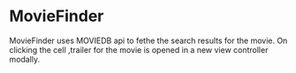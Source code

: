 # MovieFinder
MovieFinder uses MOVIEDB api to fethe the search results for the movie. On clicking the cell ,trailer for the movie is opened in a new view controller modally.
